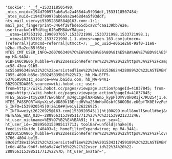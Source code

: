     'Cookie': '__f_=1533118505490; _ntes_nnid=c194d790973ab6a9a2a468d4a5f93ddf,1533118507484; _ntes_nuid=c194d790973ab6a9a2a468d4a5f93ddf; nts_mail_user=yi93952858584@163.com:-1:1; mail_psc_fingerprint=3464f28fbde65d5ca8cfcaa139bb7e2e; usertrack=CrH7dVtqj6JRmEM8AwYMAg==; __utma=187553192.1996937057.1533721998.1533721998.1533721998.1; __utmz=187553192.1533721998.1.1.utmcsr=open.163.com|utmccn=(referral)|utmcmd=referral|utmcct=/; __oc_uuid=e061e260-9af0-11e8-b2ba-f5a2ed85f65d; NTES_CMT_USER_INFO=260706340%7C%E6%9C%89%E6%80%81%E5%BA%A6%E7%BD%91%E5%8F%8B0fyx0A%7C%7Cfalse%7CeWk5Mzk1Mjg1ODU4NEAxNjMuY29t; mp_MA-9ADA-91BF1A6C9E06_hubble=%7B%22sessionReferrer%22%3A%20%22https%3A%2F%2Fcampus.163.com%2Fapp%2Fcampus%2Frecruitment4campus%22%2C%22updatedTime%22%3A%201536824621991%2C%22sessionStartTime%22%3A%201536824428093%2C%22sendNumClass%22%3A%20%7B%22allNum%22%3A%202%2C%22errSendNum%22%3A%200%7D%2C%22deviceUdid%22%3A%20%2213d9bdff-ac58-43ea-91b5-ac55b896348a%22%2C%22persistedTime%22%3A%201536824428089%2C%22LASTEVENT%22%3A%20%7B%22eventId%22%3A%20%22da_screen%22%2C%22time%22%3A%201536824621991%7D%2C%22sessionUuid%22%3A%20%22ed082dea-7055-4690-b65e-150245839b1f%22%7D; hb_MA-BFF5-63705950A31C_source=www.baidu.com; hb_MA-94A1-BB29DC5DA865_source=wiki.hobot.cc; user-from=http://wiki.hobot.cc/pages/viewpage.action?pageId=41837845; from-page=http://wiki.hobot.cc/pages/viewpage.action?pageId=41837845; NTES_SESS=ItxyZKRf7Ew5hbnf_m34gLCgHlNXHSGm5_kypPlOmVvQk0R1jk7RU254j1.e7blFBbA7zTrgOEg4mRJwnDaPpYjdWrBH5ydGjLGaxW8IO.VfVT8dcoUUn0P2czqoSi3ZdGsaXfsmXD2jdGb0IhL0NzkX6CHdH9SBPBggUU95ii_RfFiN.dAR0RBcD; NTES_PASSPORT=NyvXis6vUD89k1BErcdHVha2SHnHoVGsbfC60OOBd.eU0pfTK0EfvzPeKTsJEtwN2hT.LK88PNb6ZYD6eh70g8ZNOgkvXW5XYPyWJ3iBjoz0USDtFbhYAbGYxM2u8NivR8yk_z6Fw4Tnb1Hiansg4rncjM7P4KVui; S_INFO=1539920545|0|2&10##|weiyi26226925; P_INFO=weiyi26226925@163.com|1539920545|1|ht|00&99|null&null&null#bej&null#10#0#0|&0||weiyi26226925@163.com; NETEASE_WDA_UID=-2889563153985117713%23%7C%231539921233246; ht_user_nickname=%E9%97%B2%E4%BA%91; ht_user_sex=1; ht_user_id=-2889563153985117713; toolBar=unfold|shake|0; feedListGuide_140403=1; homeFilterExpand=true; mp_MA-94A1-BB29DC5DA865_hubble=%7B%22sessionReferrer%22%3A%20%22https%3A%2F%2Flove.163.com%2Fhome%22%2C%22updatedTime%22%3A%201539924786490%2C%22sessionStartTime%22%3A%201539919426011%2C%22sendNumClass%22%3A%20%7B%22allNum%22%3A%20180%2C%22errSendNum%22%3A%200%7D%2C%22deviceUdid%22%3A%20%22344957f9-3766-4804-be15-89c62f38e13b%22%2C%22persistedTime%22%3A%201534317459189%2C%22LASTEVENT%22%3A%20%7B%22eventId%22%3A%20%22view_people%22%2C%22time%22%3A%201539924786490%7D%2C%22sessionUuid%22%3A%20%226180c5ef-1c6d-483a-9b6f-bd6a9a74e7b5%22%2C%22user_id%22%3A%20%22-2889563153985117713%22%7D; ht_user_avatar=',
